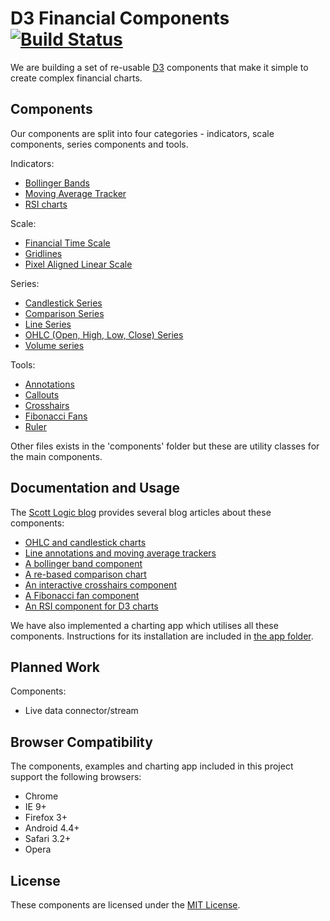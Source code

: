 # D3 Financial Components [![Build Status](https://travis-ci.org/jleft/d3-financial-components.svg?branch=travis)](https://travis-ci.org/jleft/d3-financial-components)

We are building a set of re-usable [D3](http://d3js.org) components that make it simple to create complex financial charts.

## Components

Our components are split into four categories - indicators, scale components, series components and tools.

Indicators:

+ [Bollinger Bands](examples/basic-examples/bollingerBands.html)
+ [Moving Average Tracker](examples/basic-examples/movingAverage.html)
+ [RSI charts](examples/basic-examples/relativeStrengthIndex.html)

Scale:

+ [Financial Time Scale](examples/basic-examples/financeScale.html)
+ [Gridlines](examples/basic-examples/gridlines.html)
+ [Pixel Aligned Linear Scale](examples/basic-examples/linearScale.html)

Series:

+ [Candlestick Series](examples/basic-examples/candlestick.html)
+ [Comparison Series](examples/basic-examples/comparison.html)
+ [Line Series](examples/basic-examples/line.html)
+ [OHLC (Open, High, Low, Close) Series](examples/basic-examples/ohlc.html)
+ [Volume series](examples/basic-examples/volume.html)

Tools:

+ [Annotations](examples/basic-examples/annotation.html)
+ [Callouts](examples/basic-examples/callouts.html)
+ [Crosshairs](examples/basic-examples/crosshairs.html)
+ [Fibonacci Fans](examples/basic-examples/fibonacciFan.html)
+ [Ruler](examples/basic-examples/measure.html)

Other files exists in the 'components' folder but these are utility classes for the main components.

## Documentation and Usage

The [Scott Logic blog](http://www.scottlogic.com/blog/) provides several blog articles about these components:

+ [OHLC and candlestick charts](http://www.scottlogic.com/blog/2014/08/19/an-ohlc-chart-component-for-d3.html)
+ [Line annotations and moving average trackers](http://www.scottlogic.com/blog/2014/08/26/two-line-components-for-d3-charts.html)
+ [A bollinger band component](http://www.scottlogic.com/blog/2014/08/28/bollinger.html)
+ [A re-based comparison chart](http://www.scottlogic.com/blog/2014/09/26/an-interactive-stock-comparison-chart-with-d3.html)
+ [An interactive crosshairs component](http://www.scottlogic.com/blog/2014/09/29/crosshairs.html)
+ [A Fibonacci fan component](http://www.scottlogic.com/blog/2014/10/31/fibonacci.html)
+ [An RSI component for D3 charts](http://www.scottlogic.com/blog/2014/11/14/d3_chartcomponents_rsi.html)

We have also implemented a charting app which utilises all these components.
Instructions for its installation are included in [the app folder](examples/app).

## Planned Work

Components:

+ Live data connector/stream

## Browser Compatibility

The components, examples and charting app included in this project support the following browsers:

* Chrome
* IE 9+
* Firefox 3+
* Android 4.4+
* Safari 3.2+
* Opera

## License

These components are licensed under the [MIT License](http://opensource.org/licenses/MIT).